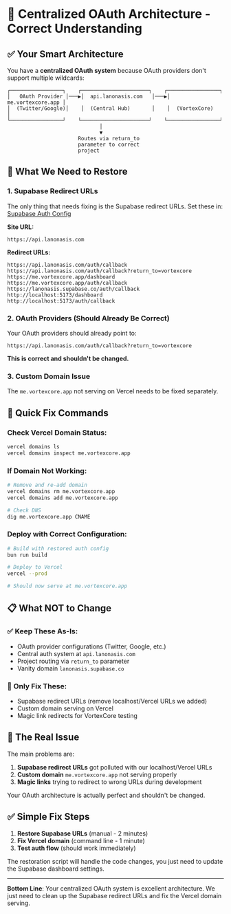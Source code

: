 # 🎯 Centralized OAuth Architecture - Correct Understanding

## ✅ **Your Smart Architecture**

You have a **centralized OAuth system** because OAuth providers don't support multiple wildcards:

```
┌─────────────────┐    ┌──────────────────────┐    ┌─────────────────┐
│   OAuth Provider │───▶│  api.lanonasis.com   │───▶│  me.vortexcore.app │
│  (Twitter/Google)│    │  (Central Hub)       │    │  (VortexCore)      │
└─────────────────┘    └──────────────────────┘    └─────────────────┘
                              │
                              ▼
                       Routes via return_to
                       parameter to correct
                       project
```

## 🔧 **What We Need to Restore**

### **1. Supabase Redirect URLs**
The only thing that needs fixing is the Supabase redirect URLs. Set these in:
[Supabase Auth Config](https://supabase.com/dashboard/project/mxtsdgkwzjzlttpotole/auth/url-configuration)

**Site URL:**
```
https://api.lanonasis.com
```

**Redirect URLs:**
```
https://api.lanonasis.com/auth/callback
https://api.lanonasis.com/auth/callback?return_to=vortexcore
https://me.vortexcore.app/dashboard
https://me.vortexcore.app/auth/callback
https://lanonasis.supabase.co/auth/callback
http://localhost:5173/dashboard
http://localhost:5173/auth/callback
```

### **2. OAuth Providers (Should Already Be Correct)**
Your OAuth providers should already point to:
```
https://api.lanonasis.com/auth/callback?return_to=vortexcore
```

**This is correct and shouldn't be changed.**

### **3. Custom Domain Issue**
The `me.vortexcore.app` not serving on Vercel needs to be fixed separately.

## 🚀 **Quick Fix Commands**

### **Check Vercel Domain Status:**
```bash
vercel domains ls
vercel domains inspect me.vortexcore.app
```

### **If Domain Not Working:**
```bash
# Remove and re-add domain
vercel domains rm me.vortexcore.app
vercel domains add me.vortexcore.app

# Check DNS
dig me.vortexcore.app CNAME
```

### **Deploy with Correct Configuration:**
```bash
# Build with restored auth config
bun run build

# Deploy to Vercel
vercel --prod

# Should now serve at me.vortexcore.app
```

## 📋 **What NOT to Change**

### **✅ Keep These As-Is:**
- OAuth provider configurations (Twitter, Google, etc.)
- Central auth system at `api.lanonasis.com`
- Project routing via `return_to` parameter
- Vanity domain `lanonasis.supabase.co`

### **🔧 Only Fix These:**
- Supabase redirect URLs (remove localhost/Vercel URLs we added)
- Custom domain serving on Vercel
- Magic link redirects for VortexCore testing

## 🎯 **The Real Issue**

The main problems are:
1. **Supabase redirect URLs** got polluted with our localhost/Vercel URLs
2. **Custom domain** `me.vortexcore.app` not serving properly
3. **Magic links** trying to redirect to wrong URLs during development

Your OAuth architecture is actually perfect and shouldn't be changed.

## ✅ **Simple Fix Steps**

1. **Restore Supabase URLs** (manual - 2 minutes)
2. **Fix Vercel domain** (command line - 1 minute)  
3. **Test auth flow** (should work immediately)

The restoration script will handle the code changes, you just need to update the Supabase dashboard settings.

---

**Bottom Line**: Your centralized OAuth system is excellent architecture. We just need to clean up the Supabase redirect URLs and fix the Vercel domain serving.
